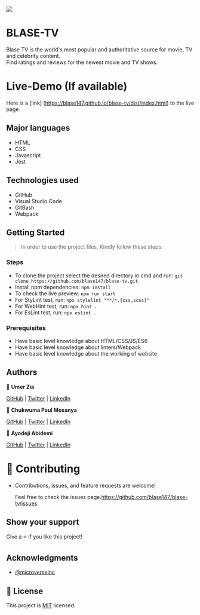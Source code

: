 ![](https://img.shields.io/badge/Microverse-blueviolet)

# BLASE-TV

Blase TV is the world's most popular and authoritative source for movie, TV and celebrity content. <br>Find ratings and reviews for the newest movie and TV shows.

# Live-Demo (If available)

Here is a [link] (https://blase147.github.io/blase-tv/dist/index.html) to the live page.

## Major languages 
- HTML 
- CSS
- Javascript
- Jest

## Technologies used 
- GitHub 
- Visual Studio Code 
- GitBash
- Webpack

## Getting Started

> In order to use the project files, Kindly follow these steps:

### Steps

- To clone the project select the desired directory in cmd and run: `git clone https://github.com/blase147/blase-tv.git`
- Install npm dependencies: `npm install`
- To check the live preview: `npm run start`
- For StyLint test, run: `npx stylelint "**/*.{css,scss}"`
- For WebHint test, run: `npx hint .`
- For EsLint test, run: `npx eslint .`

### Prerequisites

- Have basic level knowledge about HTML/CSS/JS/ES6
- Have basic level knowledge about linters/Webpack
- Have basic level knowledge about the working of website


## Authors

👤 **Umer Zia**

[GitHub](https://github.com/UmerZia) | [Twitter](https://twitter.com/ChukwumaMosanya) | [LinkedIn](https://linkedin.com/in/umer-zia-30906a183/)

👤 **Chukwuma Paul Mosanya**

[GitHub](https://github.com/blase147) | [Twitter](https://twitter.com/DevUmerZia) | [LinkedIn](https://www.linkedin.com/in/chukwuma-mosanya-34645388)

👤 **Ayodeji Abidemi**

[GitHub](https://github.com/UmerZia) | [Twitter](https://twitter.com/DevUmerZia) | [LinkedIn](https://linkedin.com/in/umer-zia-30906a183/)


# 🤝 Contributing

- Contributions, issues, and feature requests are welcome!

  Feel free to check the issues page.https://github.com/blase147/blase-tv/issues

## Show your support

Give a ⭐️ if you like this project!

## Acknowledgments

- [@microverseinc](https://github.com/microverseinc) 



## 📝 License

This project is [MIT](https://github.com/blase147/blase-tv/blob/feature/license) licensed.